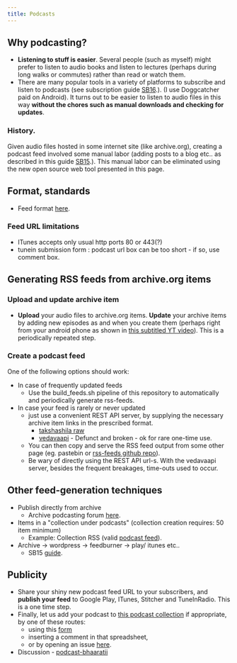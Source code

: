 ```yaml
---
title: Podcasts
---
```


## Why podcasting?
- **Listening to stuff is easier**. Several people (such as myself) might prefer to listen to audio books and listen to lectures (perhaps during long walks or commutes) rather than read or watch them.
- There are many popular tools in a variety of platforms to subscribe and listen to podcasts (see  subscription guide [SB16](https://goo.gl/6DJjji).). (I use Doggcatcher paid on Android). It turns out to be easier to listen to audio files in this way **without the chores such as manual downloads and checking for updates**.

### History.
Given audio files hosted in some internet site (like archive.org), creating a podcast feed involved some manual labor (adding posts to a blog etc.. as described in this  guide [SB15](https://docs.google.com/document/d/1XWLwJvtnfJctdNYx3qSDHZyDKLPeQ21o3eHNJfQ7Xj0/edit).). This manual labor can be eliminated using the new open source web tool presented in this page. 

## Format, standards
- Feed format [here](http://www.podcast411.com/howto_1.html).

### Feed URL limitations
- ITunes accepts only usual http ports 80 or 443(?)
- tunein submission form : podcast url box can be too short - if so, use comment box.

## Generating RSS feeds from archive.org items
### Upload and update archive item
- **Upload** your audio files to archive.org items. **Update** your archive items by adding new episodes as and when you create them (perhaps right from your android phone as shown in [this subtitled YT video](https://www.youtube.com/watch?v=FpwDrXkW1zo&list=PL63uIhJxWbgg3yJqzeh8kCxMo55YUX50F&index=18)). This is a periodically repeated step.

### Create a podcast feed
One of the following options should work:
- In case of frequently updated feeds
  - Use the build_feeds.sh pipeline of this repository to automatically and periodically generate rss-feeds. 
- In case your feed is rarely or never updated
  - just use a convenient REST API server, by supplying the necessary archive item links in the prescribed format.
    - [takshashila raw](http://54.244.106.57:9090/swagger/index.html)
    - [vedavaapi](http://scala.vedavaapi.org/swagger/index.html#/podcasts_v1) - Defunct and broken - ok for rare one-time use.
  - You can then copy and serve the RSS feed output from some other page (eg. pastebin or [rss-feeds github repo](https://github.com/sanskrit-coders/rss-feeds/)).
  - Be wary of directly using the REST API url-s. With the vedavaapi server, besides the frequent breakages, time-outs used to occur.

## Other feed-generation techniques
- Publish directly from archive
  - Archive podcasting forum [here](https://archive.org/details/audio_podcast&tab=forum).
- Items in a "collection under podcasts" (collection creation requires: 50 item minimum)
  - Example: Collection RSS (valid [podcast feed](http://archive.org/services/collection-rss.php?collection=netwaves)).
- Archive -> wordpress -> feedburner -> play/ itunes etc..
    - SB15 [guide](https://docs.google.com/document/d/1XWLwJvtnfJctdNYx3qSDHZyDKLPeQ21o3eHNJfQ7Xj0/edit).

## Publicity
- Share your shiny new podcast feed URL to your subscribers, and **publish your feed** to Google Play, ITunes, Stitcher and TuneInRadio. This is a one time step.
- Finally, let us add your podcast to [this podcast collection](https://docs.google.com/spreadsheets/d/1KMhtMaHCQpucqxH3aVcmYmPvQyV9vmunvckV2ARvD4M/edit#gid=0) if appropriate, by one of these routes:
  - using this [form](https://docs.google.com/forms/d/e/1FAIpQLSeE231VzUuXbIZhBzcZkQ-oWkIb50cZL786gSKvzMWu8XJoGw/viewform?usp=send_form) 
  - inserting a comment in that spreadsheet,
  - or by opening an issue [here](https://github.com/sanskrit-coders/rss-feeds/).
- Discussion - [podcast-bhaaratii](https://groups.google.com/forum/#!forum/podcast-bhaaratii)
